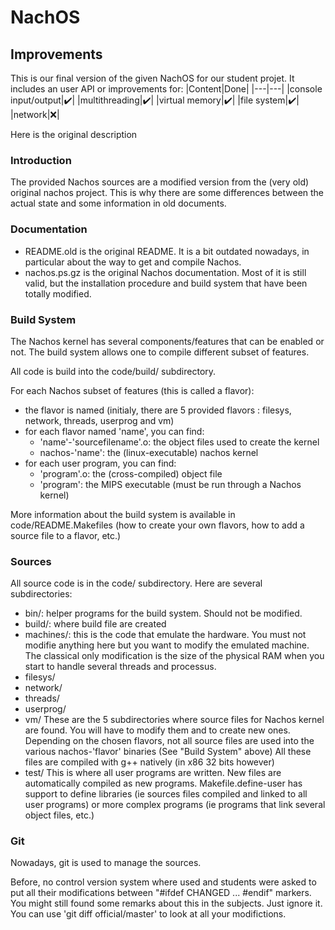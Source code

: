 # NachOS

## Improvements

This is our final version of the given NachOS for our student projet. It includes
an user API or improvements for:
|Content|Done|
|---|---|
|console input/output|✔️| 
|multithreading|✔️|
|virtual memory|✔️|
|file system|✔️|
|network|❌|  

Here is the original description

### Introduction

The provided Nachos sources are a modified version from the (very old) original
nachos project. This is why there are some differences between the actual state
and some information in old documents.

### Documentation

- README.old is the original README. It is a bit outdated nowadays, in
  particular about the way to get and compile Nachos.
- nachos.ps.gz is the original Nachos documentation. Most of it is still valid,
  but the installation procedure and build system that have been totally
  modified.

### Build System

The Nachos kernel has several components/features that can be enabled or not.
The build system allows one to compile different subset of features.

All code is build into the code/build/ subdirectory.

For each Nachos subset of features (this is called a flavor):
- the flavor is named (initialy, there are 5 provided flavors : filesys,
  network, threads, userprog and vm)
- for each flavor named 'name', you can find:
  - 'name'-'sourcefilename'.o: the object files used to create the kernel
  - nachos-'name': the (linux-executable) nachos kernel
- for each user program, you can find:
  - 'program'.o: the (cross-compiled) object file
  - 'program': the MIPS executable (must be run through a Nachos kernel)

More information about the build system is available in code/README.Makefiles
(how to create your own flavors, how to add a source file to a flavor, etc.)

### Sources

All source code is in the code/ subdirectory. Here are several subdirectories:
- bin/: helper programs for the build system. Should not be modified.
- build/: where build file are created
- machines/: this is the code that emulate the hardware. You must not modifie
  anything here but you want to modify the emulated machine. The classical only
  modification is the size of the physical RAM when you start to handle several
  threads and processus.
- filesys/
- network/
- threads/
- userprog/
- vm/
  These are the 5 subdirectories where source files for Nachos kernel are
  found. You will have to modify them and to create new ones.
  Depending on the chosen flavors, not all source files are used into the
  various nachos-'flavor' binaries (See "Build System" above)
    All these files are compiled with g++ natively (in x86 32 bits however)
- test/
  This is where all user programs are written. New files are automatically
  compiled as new programs.
    Makefile.define-user has support to define libraries (ie sources files
  compiled and linked to all user programs) or more complex programs (ie
  programs that link several object files, etc.)

### Git

Nowadays, git is used to manage the sources.

  Before, no control version system where used and students were asked to put
all their modifications between "#ifdef CHANGED ... #endif" markers. You might
still found some remarks about this in the subjects. Just ignore it.
  You can use 'git diff official/master' to look at all your modifictions.

